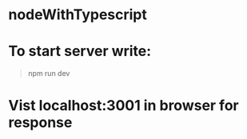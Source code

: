 # nodeWithTypescript

# To start server write: 
> npm run dev

# Vist localhost:3001 in browser for response